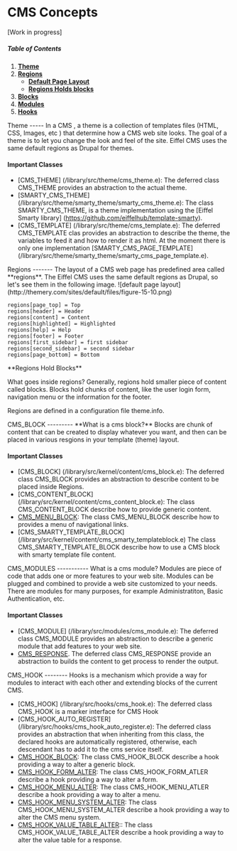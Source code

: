 CMS Concepts
============
[Work in progress]

##### Table of Contents  

1. [**Theme**](#theme)
2. [**Regions**](#regions)
      - [**Default Page Layout**](#page_layout)
      - [**Regions Holds blocks**](#regions_blocks)
3. [**Blocks**](#blocks)
4. [**Modules**](#modules)
5. [**Hooks**](#hooks)


<a name="theme"/>
Theme
-----
In a CMS , a theme is a collection of templates files (HTML, CSS, Images, etc ) that determine how a CMS web site looks.  The goal of a theme is to let you change the look and feel of the site.
Eiffel CMS uses the same default regions as Drupal for themes.

#### Important Classes

* [CMS_THEME] (/library/src/theme/cms_theme.e): The deferred class CMS_THEME provides an abstraction to the actual theme.
* [SMARTY_CMS_THEME] (/library/src/theme/smarty_theme/smarty_cms_theme.e): The class SMARTY_CMS_THEME, is a theme implementation using the [Eiffel Smarty library] (https://github.com/eiffelhub/template-smarty).
* [CMS_TEMPLATE] (/library/src/theme/cms_template.e): The deferred CMS_TEMPLATE clas provides an abstraction to describe the theme, the variables to feed it and how to render it as html.  At the moment there is only one implementation [SMARTY_CMS_PAGE_TEMPLATE] (/library/src/theme/smarty_theme/smarty_cms_page_template.e).

<a name="regions"/>
Regions
-------
The layout of a CMS web page has predefined area called **regions**. The Eiffel CMS uses the same default regions as Drupal, so let's see them in the following image.

<a name="page_layout"/>
![default page layout](http://themery.com/sites/default/files/figure-15-10.png)

```
regions[page_top] = Top
regions[header] = Header
regions[content] = Content
regions[highlighted] = Highlighted
regions[help] = Help
regions[footer] = Footer
regions[first_sidebar] = first sidebar
regions[second_sidebar] = second sidebar
regions[page_bottom] = Bottom
```
<a name="regions_blocks"/>
**Regions Hold Blocks**

What goes inside regions?  Generally, regions hold smaller piece of content called blocks.  Blocks hold chunks of content, like the user login form, navigation menu or the information for the footer.

Regions are defined in a configuration file theme.info.


<a name="blocks"/>
CMS_BLOCK
---------
**What is a cms block?** 
Blocks are chunk of content that can be created to display whatever you want, and then can be placed in various resgions in your template (theme) layout. 

#### Important Classes

* [CMS_BLOCK] (/library/src/kernel/content/cms_block.e): The deferred class CMS_BLOCK provides an abstraction to describe content to be placed inside Regions.
* [CMS_CONTENT_BLOCK] (/library/src/kernel/content/cms_content_block.e): The class CMS_CONTENT_BLOCK describe how to provide generic content. 
* [CMS_MENU_BLOCK](/library/src/kernel/content/cms_menu_block.e): The class CMS_MENU_BLOCK describe how to provides a menu of navigational links.
* [CMS_SMARTY_TEMPLATE_BLOCK] (/library/src/kernel/content/cms_smarty_templateblock.e) The class CMS_SMARTY_TEMPLATE_BLOCK describe how to use a CMS block with smarty template file content.


<a name="modules"/>
CMS_MODULES
-----------
What is a cms module?
Modules are piece of code that adds one or more features to your web site. 
Modules can be plugged and combined to provide a web site customized to your needs. There are modules for many purposes, for example Administratiton, Basic Authentication, etc.

#### Important Classes
* [CMS_MODULE] (/library/src/modules/cms_module.e): The deferred class CMS_MODULE provides an abstraction to describe a generic module that add features to your web site.
* [CMS_RESPONSE](/library/src/service/response/cms_response.e). The deferred class CMS_RESPONSE provide an abstraction to builds the content to get process to render the output. 


<a name="hooks">
CMS_HOOK
--------
Hooks is a mechanism which provide a way for modules to interact with each other and extending blocks of the current CMS.

* [CMS_HOOK] (/library/src/hooks/cms_hook.e): The deferred class CMS_HOOK is a marker interface for CMS Hook
* [CMS_HOOK_AUTO_REGISTER] (/library/src/hooks/cms_hook_auto_register.e): The deferred class provides an abstraction that when inheriting from this class, the declared hooks are automatically registered, otherwise, each descendant has to add it to the cms service	itself.
* [CMS_HOOK_BLOCK](/library/src/hooks/cms_hook_block.e): The class CMS_HOOK_BLOCK describe a hook providing a way to alter a generic block.
* [CMS_HOOK_FORM_ALTER](/library/src/hooks/cms_hook_form_alter.e): The class CMS_HOOK_FORM_ATLER describe a hook providing a way to alter a form.
* [CMS_HOOK_MENU_ALTER](/library/src/hooks/cms_hook_menu_alter.e): The class CMS_HOOK_MENU_ATLER describe a hook providing a way to alter a menu.
* [CMS_HOOK_MENU_SYSTEM_ALTER](/library/src/hooks/cms_hook_menu_system_alter.e): The class CMS_HOOK_MENU_SYSTEM_ALTER describe a hook providing a way to alter the CMS menu system.
* [CMS_HOOK_VALUE_TABLE_ALTER](/library/src/hooks/cms_hook_value_table_alter.e):: The class CMS_HOOK_VALUE_TABLE_ALTER describe a hook providing a way to alter the value table for a response.
